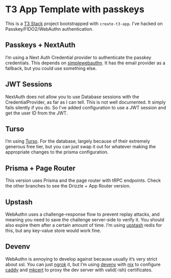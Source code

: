# T3 App Template with passkeys

This is a [T3 Stack](https://create.t3.gg/) project bootstrapped with `create-t3-app`.
I’ve hacked on Passkey/FIDO2/WebAuthn authentication.

## Passkeys + NextAuth

I’m using a Next Auth Credential provider to authenticate the passkey
credentials. This depends on [simplewebauthn](https://simplewebauthn.dev/). It
has the email provider as a fallback, but you could use something else.

## JWT Sessions

NextAuth does not allow you to use Database sessions with the
CredentialProvider, as far as I can tell. This is not well documented. It simply
fails silently if you do. So I’ve added configuration to use a JWT session and
get the user ID from the JWT.

## Turso

I’m using [Turso](https://turso.tech/). For the database, largely because of
their extremely generous free tier, but you can just swap it out for whatever
making the appropriate changes to the prisma configuration.

## Prisma + Page Router

This version uses Prisma and the page router with tRPC endpoints. Check the
other branches to see the Drizzle + App Router version.

## Upstash

WebAuthn uses a challenge-response flow to prevent replay attacks, and meaning
you need to save the challenge server-side to verify it. You should also expire
them after a certain amount of time. I’m using [upstash](https://upstash.com/)
redis for this, but any key-value store would work fine.

## Devenv

WebAuthn is annoying to develop against because usually it’s very strict about
ssl. You can just [ngrok](https://ngrok.com/) it, but I’m using [devenv](https://devenv.sh/)
with [nix](https://nixos.org) to configure [caddy](https://caddyserver.com) and
[mkcert](https://github.com/FiloSottile/mkcert) to proxy the dev server with
valid(-ish) certificates.
